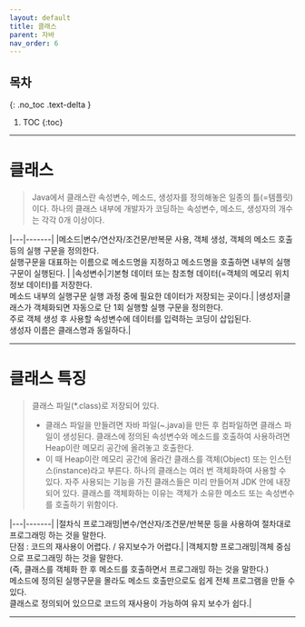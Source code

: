 ```yaml
---
layout: default
title: 클래스
parent: 자바
nav_order: 6
---
```

## 목차
{: .no_toc .text-delta }

1. TOC
{:toc}
---

# **클래스**
> Java에서 클래스란 속성변수, 메소드, 생성자를 정의해놓은 일종의 틀(=템플릿)이다.
> 하나의 클래스 내부에 개발자가 코딩하는 속성변수, 메소드, 생성자의 개수는 각각 0개 이상이다.
>
|---|-------|
|메소드|변수/연산자/조건문/반복문 사용, 객체 생성, 객체의 메소드 호출 등의 실행 구문을 정의한다.<br>실행구문을 대표하는 이름으로 메소드명을 지정하고 메소드명을 호출하면 내부의 실행구문이 실행된다. |
|속성변수|기본형 데이터 또는 참조형 데이터(=객체의 메모리 위치 정보 데이터)를 저장한다.<br>메소드 내부의 실행구문 실행 과정 중에 필요한 데이터가 저장되는 곳이다.|
|생성자|클래스가 객체화되면 자동으로 단 1회 실행할 실행 구문을 정의한다.<br>주로 객체 생성 후 사용할 속성변수에 데이터를 입력하는 코딩이 삽입된다.<br>생성자 이름은 클래스명과 동일하다.|

---

# **클래스 특징**
> 클래스 파일(*.class)로 저장되어 있다.
> + 클래스 파일을 만들려면 자바 파일(~.java)을 만든 후 컴파일하면 클래스 파일이 생성된다.
> 클래스에 정의된 속성변수와 메소드를 호출하여 사용하려면 Heap이란 메모리 공간에 올려놓고 호출한다.
> + 이 때 Heap이란 메모리 공간에 올라간 클래스를 객체(Object) 또는 인스턴스(instance)라고 부른다.
> 하나의 클래스는 여러 번 객체화하여 사용할 수 있다.
> 자주 사용되는 기능을 가진 클래스들은 미리 만들어져 JDK 안에 내장되어 있다.
> 클래스를 객체화하는 이유는 객체가 소유한 메소드 또는 속성변수를 호출하기 위함이다.
>
|---|-------|
|절차식 프로그래밍|변수/연산자/조건문/반복문 등을 사용하여 절차대로 프로그래밍 하는 것을 말한다.<br>단점 : 코드의 재사용이 어렵다. / 유지보수가 어렵다.|
|객체지향 프로그래밍|객체 중심으로 프로그래밍 하는 것을 말한다.<br>(즉, 클래스를 객체화 한 후 메소드를 호출하면서 프로그래밍 하는 것을 말한다.)<br>메소드에 정의된 실행구문을 몰라도 메소드 호출만으로도 쉽게 전체 프로그램을 만들 수 있다.<br>클래스로 정의되어 있으므로 코드의 재사용이 가능하여 유지 보수가 쉽다.|

---


